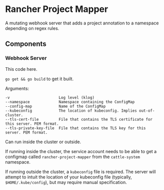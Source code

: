 # Rancher Project Mapper

A mutating webhook server that adds a project annotation to a namespace depending on regex rules.

## Components

### Webhook Server

This code here. 

`go get && go build` to get it built.

Arguments:
```text
-v                      Log level (klog)
--namespace             Namespace containing the ConfigMap
--config-map            Name of the ConfigMap
--kubeconfig            The location of kubeconfig. Implies out-of-cluster.
--tls-cert-file         File that contains the TLS certificate for this server. PEM format.
--tls-private-key-file  File that contains the TLS key for this server. PEM format.
```

Can run inside the cluster or outside.

If running inside the cluster, the service account needs to be able to get a 
configmap called `rancher-project-mapper` from the `cattle-system` namespace.

If running outside the cluster, a `kubeconfig` file is required. The server will attempt
to intuit the location of your kubeconfig file (typically, `$HOME/.kube/config`), but
may require manual specification. 